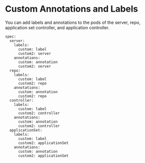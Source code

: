 # Custom Annotations and Labels

You can add labels and annotations to the pods of the server, repo, application set controller, and application controller.

```[yaml]
spec:
  server:
    labels:
      custom: label
      custom2: server
    annotations:
      custom: annotation
      custom2: server
  repo:
    labels:
      custom: label
      custom2: repo
    annotations:
      custom: annotation
      custom2: repo
  controller:
    labels:
      custom: label
      custom2: controller
    annotations:
      custom: annotation
      custom2: controller
  applicationSet:
    labels:
      custom: label
      custom2: applicationSet
    annotations:
      custom: annotation
      custom2: applicationSet
```